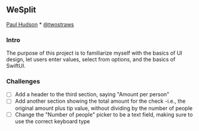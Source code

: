 ## WeSplit
[Paul Hudson](https://www.hackingwithswift.com/about) * [@twostraws](https://twitter.com/twostraws)

### Intro
The purpose of this project is to familiarize myself with the basics of UI design, let users enter values, select from options, and the basics of SwiftUI. 

### Challenges
- [ ] Add a header to the third section, saying "Amount per person"
- [ ] Add another section showing the total amount for the check -i.e., the original amount plus tip value, without dividing by the number of people
- [ ] Change the "Number of people" picker to be a text field, making sure to use the correct keyboard type